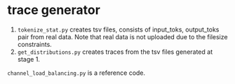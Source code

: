 # trace generator

1. `tokenize_stat.py` creates tsv files, consists of input_toks, output_toks pair from real data. Note that real data is not uploaded due to the filesize constraints.
2. `get_distributions.py` creates traces from the tsv files generated at stage 1.

`channel_load_balancing.py` is a reference code.